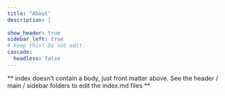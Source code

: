 ```yaml
---
title: "About"
description: |
  
show_header: true
sidebar_left: true
# Keep this! Do not edit.
cascade:
  headless: false
---
```


** index doesn't contain a body, just front matter above.
See the header / main / sidebar folders to edit the index.md files **
